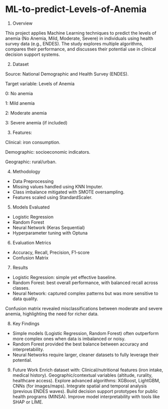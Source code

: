 # ML-to-predict-Levels-of-Anemia

1. Overview

This project applies Machine Learning techniques to predict the levels of anemia (No Anemia, Mild, Moderate, Severe) in individuals using health survey data (e.g., ENDES). The study explores multiple algorithms, compares their performance, and discusses their potential use in clinical decision support systems.

2. Dataset

Source: National Demographic and Health Survey (ENDES).

Target variable: Levels of Anemia

0: No anemia

1: Mild anemia

2: Moderate anemia

3: Severe anemia (if included)

3. Features:

Clinical: iron consumption.

Demographic: socioeconomic indicators.

Geographic: rural/urban.

4. Methodology

- Data Preprocessing
- Missing values handled using KNN Imputer.
- Class imbalance mitigated with SMOTE oversampling.
- Features scaled using StandardScaler.

5. Models Evaluated

- Logistic Regression
- Random Forest
- Neural Network (Keras Sequential)
- Hyperparameter tuning with Optuna

6. Evaluation Metrics

- Accuracy, Recall, Precision, F1-score
- Confusion Matrix

7. Results

- Logistic Regression: simple yet effective baseline.
- Random Forest: best overall performance, with balanced recall across classes.
- Neural Network: captured complex patterns but was more sensitive to data quality.

Confusion matrix revealed misclassifications between moderate and severe anemia, highlighting the need for richer data.

8. Key Findings

- Simple models (Logistic Regression, Random Forest) often outperform more complex ones when data is imbalanced or noisy.
- Random Forest provided the best balance between accuracy and interpretability.
- Neural Networks require larger, cleaner datasets to fully leverage their potential.

9. Future Work
Enrich dataset with:
Clinical/nutritional features (iron intake, medical history).
Geographic/contextual variables (altitude, rurality, healthcare access).
Explore advanced algorithms: XGBoost, LightGBM, CNNs (for images/maps).
Integrate spatial and temporal analysis (previous ENDES waves).
Build decision support prototypes for public health programs (MINSA).
Improve model interpretability with tools like SHAP or LIME.
